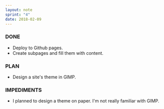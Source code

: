 ```yaml
---
layout: note
sprint: "4"
date: 2018-02-09
---
```


### DONE

* Deploy to Github pages.
* Create subpages and fill them with content.

### PLAN

* Design a site's theme in GIMP.
	
### IMPEDIMENTS

* I planned to design a theme on paper. I'm not really familiar with GIMP.